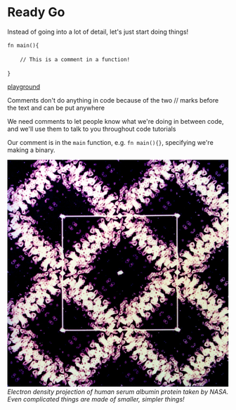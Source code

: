 # Ready Go

Instead of going into a lot of detail, let's just start doing things!

```
fn main(){

    // This is a comment in a function! 

}

```
[playground](https://play.rust-lang.org/?version=stable&mode=debug&edition=2018&gist=172d9e4fa342625a6ea2acc8e74ad232)

Comments don't do anything in code because of the two // marks before the text and can be put anywhere

We need comments to let people know what we're doing in between code, and we'll use them to talk to you throughout code tutorials

Our comment is in the `main` function, e.g. `fn main(){}`, specifying we're making a binary.

![hsa nasa](../img/hsa_nasa.jpg)
*Electron density projection of human serum albumin protein taken by NASA. Even complicated things are made of smaller, simpler things!* 

